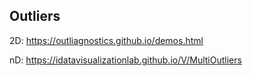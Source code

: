 ## Outliers

2D: https://outliagnostics.github.io/demos.html

nD: https://idatavisualizationlab.github.io/V/MultiOutliers
